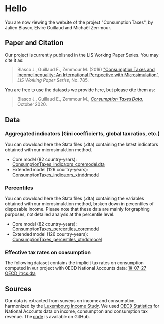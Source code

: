 # Hello

You are now viewing the website of the project "Consumption Taxes", by Julien Blasco, Elvire Guillaud and Michaël Zemmour.

## Paper and Citation
Our project is currently published in the LIS Working Paper Series. You may cite it as:
> Blasco J., Guillaud E., Zemmour M. (2019) ["Consumption Taxes and Income Inequality: An International Perspective with Microsimulation"](http://www.lisdatacenter.org/wps/liswps/785.pdf), _LIS Working Paper Series_, No. 785.

You are free to use the datasets we provide here, but please cite them as:
> Blasco J., Guillaud E., Zemmour M., [_Consumption Taxes Data_](http://julienblasco.github.io/consumption-taxes), October 2020.


## Data
### Aggregated indicators (Gini coefficients, global tax ratios, etc.)
You can download here the Stata files (.dta) containing the latest indicators obtained with our microsimulation method.
- Core model (82 country-years): [ConsumptionTaxes_indicators_coremodel.dta](https://github.com/JulienBlasco/consumption-taxes/blob/master/DTA/ConsumptionTaxes_indicators_coremodel.dta?raw=true "ConsumptionTaxes_indicators_coremodel.dta")
- Extended model (126 country-years): [ConsumptionTaxes_indicators_xtnddmodel](https://github.com/JulienBlasco/consumption-taxes/raw/master/DTA/ConsumptionTaxes_indicators_xtnddmodel.dta "ConsumptionTaxes_indicators_xtnddmodel")

### Percentiles
You can download here the Stata files (.dta) containing the variables obtained with our microsimulation method, broken down in percentiles of disposable income. Please note that these data are mainly for graphing purposes, not detailed analysis at the percentile level.
- Core model (82 country-years): [ConsumptionTaxes_percentiles_coremodel](https://github.com/JulienBlasco/consumption-taxes/raw/master/DTA/ConsumptionTaxes_percentiles_coremodel.dta "ConsumptionTaxes_percentiles_coremodel")
- Extended model (126 country-years): [ConsumptionTaxes_percentiles_xtnddmodel](https://github.com/JulienBlasco/consumption-taxes/raw/master/DTA/ConsumptionTaxes_percentiles_xtnddmodel.dta "ConsumptionTaxes_percentiles_xtnddmodel")

### Effective tax rates on consumption
The following dataset contains the implicit tax rates on consumption computed in our project with OECD National Accounts data: [18-07-27 OECD_itrcs.dta](https://github.com/JulienBlasco/consumption-taxes/raw/master/Itrcs%20scalings/Implicit%20tax%20rates/DTA/18-07-27%20OECD_itrcs.dta)

## Sources

Our data is extracted from surveys on income and consumption, harmonized by the [Luxembourg Income Study](https://www.lisdatacenter.org). We used [OECD Statistics](https://stats.oecd.org) for National Accounts data on income, consumption and consumption tax revenue. The [code](https://github.com/JulienBlasco/consumption-taxes) is available on GitHub.
